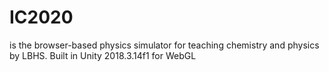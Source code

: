 # IC2020
is the browser-based physics simulator for teaching chemistry and physics by LBHS.
Built in Unity 2018.3.14f1 for WebGL
